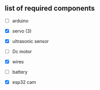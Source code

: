 ## list of required components

- [ ] arduino
- [x] servo (3)
- [x] ultrasonic sensor
- [ ] Dc motor
- [x] wires
- [ ] battery
- [x] esp32 cam


